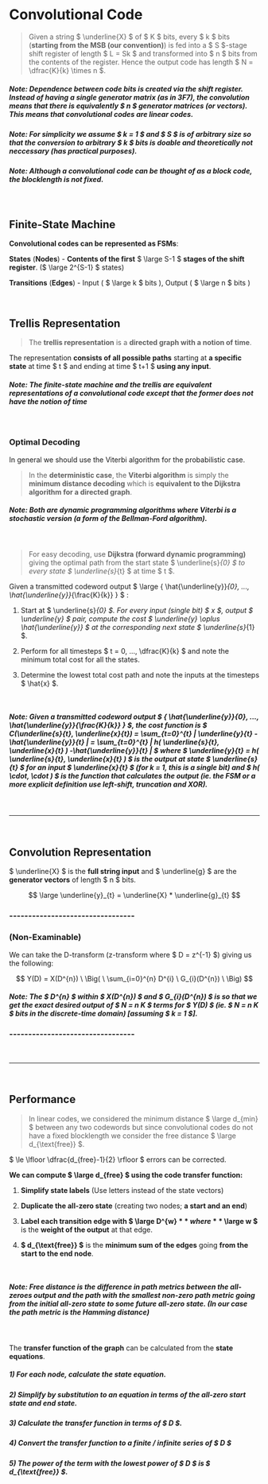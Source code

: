 # Convolutional Code

> Given a string $ \underline{X} $ of $ K $ bits, every $ k $ bits (**starting from the MSB (our convention)**) is fed into a $ S $-stage shift register of length $ L = Sk $ and transformed into $ n $ bits from the contents of the register. Hence the output code has length $ N = \dfrac{K}{k} \times n $.

##### Note: Dependence between code bits is created via the shift register. Instead of having a single generator matrix (as in 3F7), the convolution means that there is equivalently $ n $ generator matrices (or vectors). This means that convolutional codes are linear codes.

##### Note: For simplicity we assume $ k = 1 $ and $ S $ is of arbitrary size so that the conversion to arbitrary $ k $ bits is doable and theoretically not neccessary (has practical purposes).

##### Note: Although a convolutional code can be thought of as a block code, the blocklength is not fixed.

</br>

## Finite-State Machine

**Convolutional codes can be represented as FSMs**:

**States** (**Nodes**) - **Contents of the first** $ \large S-1 $ **stages of the shift register**. ($ \large 2^{S-1} $ states)

**Transitions** (**Edges**) - Input ( $ \large k $ bits ), Output ( $ \large n $ bits )

</br>

## Trellis Representation

> The **trellis representation** is a **directed graph with a notion of time**.

The representation **consists of all possible paths** starting at **a specific state** at time $ t $ and ending at time $ t+1 $ **using any input**.


##### Note: The finite-state machine and the trellis are equivalent representations of a convolutional code except that the former does not have the notion of time

</br>

### Optimal Decoding

In general we should use the Viterbi algorithm for the probabilistic case.

> In the **deterministic case**, the **Viterbi algorithm** is simply the **minimum distance decoding** which is **equivalent to the Dijkstra algorithm for a directed graph**.

##### Note: Both are dynamic programming algorithms where Viterbi is a stochastic version (a form of the Bellman-Ford algorithm).

</br>

> For easy decoding, use **Dijkstra (forward dynamic programming)** giving the optimal path from the start state $ \underline{s}_{0} $  to every state $ \underline{s}_{t} $ at time $ t $.

Given a transmitted codeword output $ \large \{ \hat{\underline{y}}_{0}, ..., \hat{\underline{y}}_{\frac{K}{k}} \} $ :

1) Start at $ \underline{s}_{0} $. For every input (single bit) $ x $, output $ \underline{y} $ pair, compute the cost $ \underline{y} \oplus \hat{\underline{y}} $ at the corresponding next state $ \underline{s}_{1} $.

2) Perform for all timesteps $ t = 0, ..., \dfrac{K}{k} $ and note the minimum total cost for all the states.

3) Determine the lowest total cost path and note the inputs at the timesteps $ \hat{x} $.   


</br>

##### Note: Given a transmitted codeword output $ \{ \hat{\underline{y}}_{0}, ..., \hat{\underline{y}}_{\frac{K}{k}} \} $, the cost function is $ C(\underline{s}_{t}, \underline{x}_{t}) = \sum_{t=0}^{t} | \underline{y}_{t} -\hat{\underline{y}}_{t} | = \sum_{t=0}^{t} | h( \underline{s}_{t}, \underline{x}_{t} ) -\hat{\underline{y}}_{t} | $ where $ \underline{y}_{t} = h( \underline{s}_{t}, \underline{x}_{t} ) $ is the output at state $ \underline{s}_{t} $ for an input $ \underline{x}_{t} $ (for k = 1, this is a single bit) and $ h( \cdot, \cdot ) $ is the function that calculates the output (ie. the FSM or a more explicit definition use left-shift, truncation and XOR).

</br> <hr> </br>

## Convolution Representation

$ \underline{X} $ is the **full string input** and $ \underline{g} $ are the **generator vectors** of length $ n $ bits.

$$ \large \underline{y}_{t} = \underline{X} * \underline{g}_{t} $$

### ---------------------------------
### (Non-Examinable)

We can take the D-transform (z-transform where $ D = z^{-1} $) giving us the following:

$$ Y(D) = X(D^{n}) \ \Big( \ \sum_{i=0}^{n} D^{i} \ G_{i}(D^{n}) \ \Big)
$$

##### Note: The $ D^{n} $ within $ X(D^{n}) $ and $ G_{i}(D^{n}) $ is so that we get the exact desired output of $ N = n K $ terms for $ Y(D) $ (ie. $ N = n K $ bits in the discrete-time domain) [assuming $ k = 1 $].

### ---------------------------------

</br><hr></br>

## Performance

> In linear codes, we considered the minimum distance $ \large d_{min} $ between any two codewords but since convolutional codes do not have a fixed blocklength we consider the free distance $  \large d_{\text{free}} $.

$ \le \lfloor \dfrac{d_{free}-1}{2} \rfloor $ errors can be corrected.

**We can compute $ \large d_{free} $ using the code transfer function:**

1) **Simplify state labels** (Use letters instead of the state vectors)

2) **Duplicate the all-zero state** (creating two nodes; **a start and an end**)

3) **Label each transition edge with $ \large D^{w} $** where **$  \large w $** is the **weight of the output** at that edge.

4) **$ d_{\text{free}} $** is the **minimum sum of the edges** going **from the start to the end node**.


</br>

##### Note: Free distance is the difference in path metrics between the all-zeroes output and the path with the smallest non-zero path metric going from the initial all-zero state to some future all-zero state. (In our case the path metric is the Hamming distance)


</br>

The **transfer function of the graph** can be calculated from the **state equations**.

##### 1) For each node, calculate the state equation.
##### 2) Simplify by substitution to an equation in terms of the all-zero start state and end state.
##### 3) Calculate the transfer function in terms of $ D $.

##### 4) Convert the transfer function to a finite / infinite series of $ D $
##### 5) The power of the term with the lowest power of $ D $ is $ d_{\text{free}} $.


